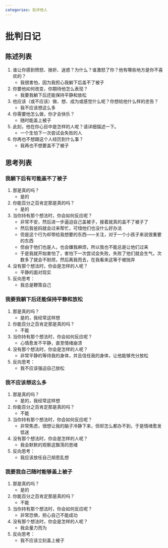 ```yaml
---
categories: 批评他人
---
```


# 批判日记

## 陈述列表

1. 谁让你感到愤怒、挫折、迷惑？为什么？谁激怒了你？他有哪些地方是你不喜欢的？
    - 我很害怕，因为我担心我躺下后盖不了被子
2. 你要他如何改变，你期待他怎么表现？
    - 我要我躺下后还能保持平静和放松
3. 他应该（或不应该）做、想、成为或感觉什么呢？你想给他什么样的忠告？
    - 我不应该想这么多
4. 你需要他怎么做，你才会快乐？
    - 随时能盖上被子
5. 此刻，他在你心目中是怎样的人呢？请详细描述一下。
    - 一个生怕下一次尝试会失败的人
6. 你再也不想跟这个人经历到什么事？
    - 我再也不想要盖不了被子

## 思考列表

### 我躺下后有可能盖不了被子

1. 那是真的吗？
    - 是的
2. 你能百分之百肯定那是真的吗？
    - 是的
3. 当你持有那个想法时，你会如何反应呢？
    - 非常不安，然后进一步逼迫自己盖被子，接着就真的盖不了被子了
    - 然后我爸妈就会过来帮忙，可惜他们也没什么好办法
    - 但是这个行为却带给我想要的东西——关注，对于一个小孩子来说很重要的东西
    - 但由于他们也是人，也会嫌我麻烦，所以我也不能总是让他们过来
    - 于是我就开始害怕了，害怕下一次尝试会失败，失败了他们就会生气，次数多了就会不耐烦，然后离我而去，在我看来这等于被抛弃
4. 没有那个想法时，你会是怎样的人呢？
    - 平静的面对现实
5. 反向思考：
    - 我总是鞭策自己

### 我要我躺下后还能保持平静和放松

1. 那是真的吗？
    - 是的，我经常这样想
2. 你能百分之百肯定那是真的吗？
    - 不能
3. 当你持有那个想法时，你会如何反应呢？
    - 心情愈发不平静，直至情绪崩溃
4. 没有那个想法时，你会是怎样的人呢？
    - 非常平静的等待我的身体，并且信任我的身体，让他能够充分放松
5. 反向思考：
    - 我不应该强迫自己放松

### 我不应该想这么多

1. 那是真的吗？
    - 是的，我经常这样想
2. 你能百分之百肯定那是真的吗？
    - 不能
3. 当你持有那个想法时，你会如何反应呢？
    - 非常焦虑，很想让我的脑子冷静下来，但却怎么都办不到，于是情绪愈发低迷
4. 没有那个想法时，你会是怎样的人呢？
    - 我会默默的观察这飘荡的思绪
5. 反向思考：
    - 我应该放任自己胡思乱想

### 我要我自己随时能够盖上被子

1. 那是真的吗？
    - 是的
2. 你能百分之百肯定那是真的吗？
    - 不能
3. 当你持有那个想法时，你会如何反应呢？
    - 非常恐惧，担心自己不能成功
4. 没有那个想法时，你会是怎样的人呢？
    - 我会量力而为
5. 反向思考：
    - 我不应该立刻盖上被子
